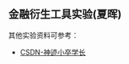 ## 金融衍生工具实验(夏晖)

其他实验资料可参考：

- [CSDN-神迹小卒学长](https://blog.csdn.net/aiqq136/article/details/124990568)
